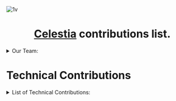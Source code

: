 ![1v](https://github.com/user-attachments/assets/d62c3d1d-8e0d-4449-9968-31bb29228c73)
<div align="center">

# [Celestia](https://celestia.org/) contributions list. 

</div>

<details>
  <summary>Our Team:</summary> 
  
### ***[Feel free to learn more about our team](https://posthuman.digital/team)***
  </details>

# Technical Contributions

<details>

  <summary>List of Technical Contributions:</summary>
<br/>  
